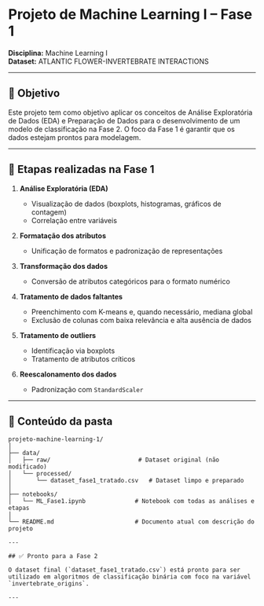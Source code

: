 # Projeto de Machine Learning I – Fase 1

**Disciplina:** Machine Learning I  
**Dataset:** ATLANTIC FLOWER-INVERTEBRATE INTERACTIONS

---

## 📌 Objetivo

Este projeto tem como objetivo aplicar os conceitos de Análise Exploratória de Dados (EDA) e Preparação de Dados para o desenvolvimento de um modelo de classificação na Fase 2. O foco da Fase 1 é garantir que os dados estejam prontos para modelagem.

---

## 🧪 Etapas realizadas na Fase 1

1. **Análise Exploratória (EDA)**
   - Visualização de dados (boxplots, histogramas, gráficos de contagem)
   - Correlação entre variáveis

2. **Formatação dos atributos**
   - Unificação de formatos e padronização de representações

3. **Transformação dos dados**
   - Conversão de atributos categóricos para o formato numérico

4. **Tratamento de dados faltantes**
   - Preenchimento com K-means e, quando necessário, mediana global
   - Exclusão de colunas com baixa relevância e alta ausência de dados

5. **Tratamento de outliers**
   - Identificação via boxplots
   - Tratamento de atributos críticos

6. **Reescalonamento dos dados**
   - Padronização com `StandardScaler` 

---

## 📁 Conteúdo da pasta

```text
projeto-machine-learning-1/
│
├── data/
│   ├── raw/                         # Dataset original (não modificado)
│   └── processed/
│       └── dataset_fase1_tratado.csv   # Dataset limpo e preparado
│
├── notebooks/
│   └── ML_Fase1.ipynb              # Notebook com todas as análises e etapas
│
└── README.md                       # Documento atual com descrição do projeto

---

## ✅ Pronto para a Fase 2

O dataset final (`dataset_fase1_tratado.csv`) está pronto para ser utilizado em algoritmos de classificação binária com foco na variável `invertebrate_origins`.

---